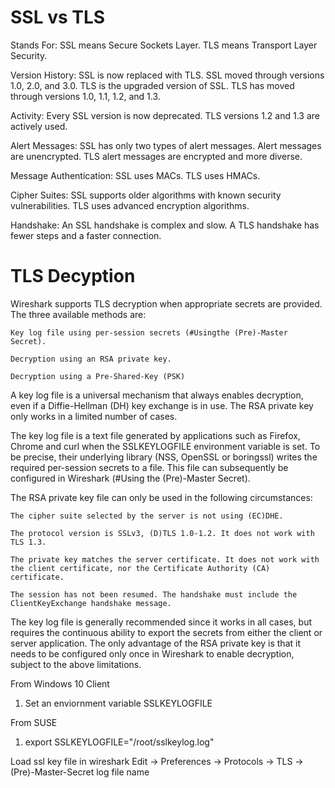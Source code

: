 # SSL vs TLS

Stands For:             SSL means Secure Sockets Layer.                                             TLS means Transport Layer Security.

Version History:        SSL is now replaced with TLS. SSL moved through versions 1.0, 2.0, and 3.0. TLS is the upgraded version of SSL. TLS has moved through versions                                                                                                       1.0, 1.1, 1.2, and 1.3.

Activity:               Every SSL version is now deprecated.                                        TLS versions 1.2 and 1.3 are actively used.

Alert Messages:          SSL has only two types of alert messages. Alert messages are unencrypted.   TLS alert messages are encrypted and more diverse.

Message Authentication:  SSL uses MACs.                                                              TLS uses HMACs.

Cipher Suites:           SSL supports older algorithms with known security vulnerabilities.          TLS uses advanced encryption algorithms.

Handshake:              An SSL handshake is complex and slow.                                       A TLS handshake has fewer steps and a faster connection.

# TLS Decyption
Wireshark supports TLS decryption when appropriate secrets are provided. The three available methods are:

    Key log file using per-session secrets (#Usingthe (Pre)-Master Secret).

    Decryption using an RSA private key.

    Decryption using a Pre-Shared-Key (PSK)

A key log file is a universal mechanism that always enables decryption, even if a Diffie-Hellman (DH) key exchange is in use. The RSA private key only works in a limited number of cases.

The key log file is a text file generated by applications such as Firefox, Chrome and curl when the SSLKEYLOGFILE environment variable is set. To be precise, their underlying library (NSS, OpenSSL or boringssl) writes the required per-session secrets to a file. This file can subsequently be configured in Wireshark (#Using the (Pre)-Master Secret).

The RSA private key file can only be used in the following circumstances:

    The cipher suite selected by the server is not using (EC)DHE.

    The protocol version is SSLv3, (D)TLS 1.0-1.2. It does not work with TLS 1.3.

    The private key matches the server certificate. It does not work with the client certificate, nor the Certificate Authority (CA) certificate.

    The session has not been resumed. The handshake must include the ClientKeyExchange handshake message.

The key log file is generally recommended since it works in all cases, but requires the continuous ability to export the secrets from either the client or server application. The only advantage of the RSA private key is that it needs to be configured only once in Wireshark to enable decryption, subject to the above limitations.

From Windows 10 Client
1. Set an enviornment variable SSLKEYLOGFILE

From SUSE
1. export SSLKEYLOGFILE="/root/sslkeylog.log"

Load ssl key file in wireshark
    Edit -> Preferences -> Protocols -> TLS -> (Pre)-Master-Secret log file name
